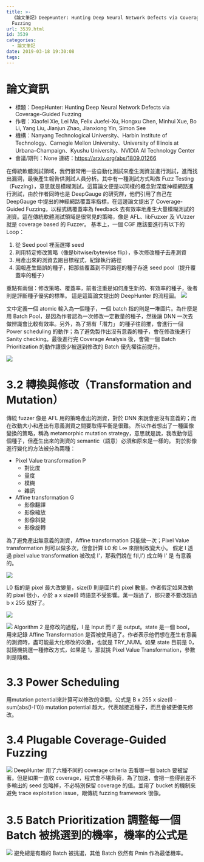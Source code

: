 ```yaml
---
title: >-
  《論文筆記》DeepHunter: Hunting Deep Neural Network Defects via Coverage-Guided
  Fuzzing
url: 3539.html
id: 3539
categories:
  - 論文筆記
date: 2019-03-18 19:30:08
tags:
---
```


# 論文資訊
- 標題：DeepHunter: Hunting Deep Neural Network Defects via Coverage-Guided Fuzzing 
- 作者：Xiaofei Xie, Lei Ma, Felix Juefei-Xu, Hongxu Chen, Minhui Xue, Bo Li, Yang Liu, Jianjun Zhao, Jianxiong Yin, Simon See 
- 機構：Nanyang Technological University、Harbin Institute of Technology、Carnegie Mellon University、University of Illinois at Urbana–Champaign、Kyushu University、NVIDIA AI Technology Center 
- 會議/期刊：None 連結：https://arxiv.org/abs/1809.01266   

在傳統軟體測試領域，我們很常用一些自動化測試來產生測資並進行測試，進而找出漏洞，最後產生報告供測試人員分析。其中有一種測試方式叫做 Fuzz Testing（Fuzzing），意思就是模糊測試。這篇論文便是以同樣的概念對深度神經網路進行測試，由於作者同時也是 DeepGauge 的研究群，他們引用了自己在 DeepGauge 中提出的神經網路覆蓋率指標，在這邊論文提出了 Coverage-Guided Fuzzing，以程式碼覆蓋率為 feedback 去有效率地產生大量模糊測試的測資。這在傳統軟體測試領域是很常見的策略，像是 AFL、libFuzxer 及 VUzzer 就是 coverage based 的 Fuzzer。 
基本上，一個 CGF 應該要進行有以下的 Loop：
1.  從 Seed pool 裡面選擇 seed
2.  利用特定修改策略（像是bitwise/bytewise flip），多次修改種子去產測資
3.  用產出來的測資去跑目標程式，紀錄執行路徑
4.  回報產生錯誤的種子，把那些覆蓋到不同路徑的種子存進 seed pool（提升覆蓋率的種子）

重點有兩個：修改策略、覆蓋率，前者注重是如何產生新的、有效率的種子，後者則是評斷種子優劣的標準。
這是這篇論文提出的 DeepHunter 的流程圖。
 [![](https://i.imgur.com/XKDG2DM.jpg)](https://i.imgur.com/XKDG2DM.jpg) 
 
文中定義一個 atomic 輸入為一個種子，一個 batch 指的則是一堆圖片。為什麼是用 Batch Pool，是因為作者認為一次修改一定數量的種子，然後讓 DNN 一次去做辨識會比較有效率。另外，為了把有「潛力」 的種子往前推，會進行一個 Power scheduling 的動作；為了避免製作出沒有意義的種子，會在修改後進行 Sanity checking。最後進行完 Coverage Analysis 後，會做一個 Batch Prioritization 的動作讓很少被選到修改的 Batch 優先權往前提升。 

[![](https://imgur.com/RR6SBtO.jpg)](https://imgur.com/RR6SBtO.jpg) 

# 3.2 轉換與修改（Transformation and Mutation）
傳統 fuzzer 像是 AFL 用的策略產出的測資，對於 DNN 來說會是沒有意義的；而在改動大小和產出有意義測資之間要取得平衡是很難。 所以作者想出了一種圖像變換的策略，稱為 metamorphic mutation strategy，意思就是說，我改動你這個種子，但產生出來的測資的 semantic（語意）必須和原來是一樣的。 對於影像進行變化的方法被分為兩種：

*   Pixel Value transformation P
    *   對比度
    *   量度
    *   模糊
    *   雜訊
*   Affine transformation G
    *   影像翻譯
    *   影像縮放
    *   影像斜變
    *   影像旋轉

為了避免產出無意義的測資，Affine transformation 只能做一次；Pixel Value transformation 則可以做多次，但會計算 L0 和 L∞ 來限制改變大小。
假定 I 透過 pixel value transformation 被改成 I'，那我們說在 f(I,I') 成立時 I' 是 有意義的。 

[![](https://i.imgur.com/31qN9LO.jpg)](https://i.imgur.com/31qN9LO.jpg) 

L0 指的是 pixel 最大改變量，size(I) 則是圖片的 pixel 數量。作者假定如果改動的 pixel 很小，小於 a x size(I) 時語意不受影響。萬一超過了，那只要不要改超過 b x 255 就好了。 

[![](https://imgur.com/h2kIbh2.jpg)](https://imgur.com/h2kIbh2.jpg)

[![](https://imgur.com/gIVr9zN.jpg)](https://imgur.com/gIVr9zN.jpg) 
Algorithm 2 是修改的過程，I 是 Input 而 I' 是 output。state 是一個 bool，用來記錄 Affine Transformation 是否被使用過了。作者表示他們想在產生有意義的測資時，盡可能最大化修改的次數，也就是 TRY_NUM。如果 state 目前是 0，就隨機挑選一種修改方式，如果是 1，那就挑 Pixel Value Transformation，參數則是隨機。

# 3.3 Power Scheduling 
用mutation potential來計算可以修改的空間。公式是 B x 255 x size(I) - sum(abs(I-I'0)) mutation potential 越大，代表越接近種子，而且會被更優先修改。  

# 3.4 Plugable Coverage-Guided Fuzzing 

[![](https://imgur.com/7QvOHVU.jpg)](https://imgur.com/7QvOHVU.jpg) 
DeepHunter 用了六種不同的 coverage criteria 去看哪一個 batch 要被留著。但是如果一直收 coverage，程式會不堪負荷，為了加速，會把一些得到差不多輸出的 seed 忽略掉，不必特別保留 coverage 的值。並用了 bucket 的機制來避免 trace exploitation issue，跟傳統 fuzzing framework 很像。 

# 3.5 Batch Prioritization 調整每一個 Batch 被挑選到的機率，機率的公式是
[![](https://imgur.com/RWrlq0O.jpg)](https://imgur.com/RWrlq0O.jpg) 
避免總是有趣的 Batch 被挑選，其他 Batch 依然有 Pmin 作為最低機率。